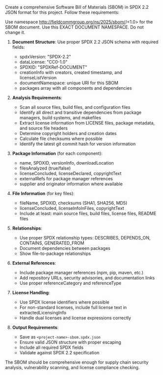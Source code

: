 Create a comprehensive Software Bill of Materials (SBOM) in SPDX 2.2 JSON format for this project. Follow
  these requirements:

   Use namespace http://fieldcommgroup.org/ns/2025/sbom/<windows-hartip-client>/<1.0> for the SBOM document. Use this EXACT DOCUMENT NAMESPACE. Do not change it.   

  1. **Document Structure**: Use proper SPDX 2.2 JSON schema with required fields:
     - spdxVersion: "SPDX-2.2"
     - dataLicense: "CC0-1.0"
     - SPDXID: "SPDXRef-DOCUMENT"
     - creationInfo with creators, created timestamp, and licenseListVersion
     - documentNamespace: unique URI for this SBOM
     - packages array with all components and dependencies

  2. **Analysis Requirements**:
     - Scan all source files, build files, and configuration files
     - Identify all direct and transitive dependencies from package managers, build systems, and makefiles        
     - Extract license information from LICENSE files, package metadata, and source file headers
     - Determine copyright holders and creation dates
     - Calculate file checksums where possible
     - Identify the latest git commit hash for version information

  3. **Package Information** (for each component):
     - name, SPDXID, versionInfo, downloadLocation
     - filesAnalyzed (true/false)
     - licenseConcluded, licenseDeclared, copyrightText
     - externalRefs for package manager references
     - supplier and originator information where available

  4. **File Information** (for key files):
     - fileName, SPDXID, checksums (SHA1, SHA256, MD5)
     - licenseConcluded, licenseInfoInFiles, copyrightText
     - Include at least: main source files, build files, license files, README files

  5. **Relationships**:
     - Use proper SPDX relationship types: DESCRIBES, DEPENDS_ON, CONTAINS, GENERATED_FROM
     - Document dependencies between packages
     - Show file-to-package relationships

  6. **External References**:
     - Include package manager references (npm, pip, maven, etc.)
     - Add repository URLs, security advisories, and documentation links
     - Use proper referenceCategory and referenceType

  7. **License Handling**:
     - Use SPDX license identifiers where possible
     - For non-standard licenses, include full license text in extractedLicensingInfo
     - Handle dual licenses and license expressions correctly

  8. **Output Requirements**:
     - Save as `<project-name>-sbom.spdx.json`
     - Ensure valid JSON structure with proper escaping
     - Include all required SPDX fields
     - Validate against SPDX 2.2 specification

  The SBOM should be comprehensive enough for supply chain security analysis, vulnerability scanning, and
  license compliance checking.